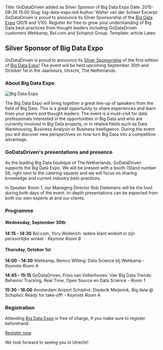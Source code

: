Title: GoDataDriven added as Silver Sponsor of Big Data Expo
Date: 2015-08-26 15:00
Slug: big-data-expo.md
Author: Walter van der Scheer
Excerpt: GoDataDriven is proud to announce its Silver Sponsorship of the [Big Data Expo](http://www.bigdata-expo.nl) (30/9 and 1/10). Register for free to grow your understanding of Big Data best-practices from thought leaders including GoDataDriven customers Wehkamp, Bol.com and Schiphol Group.
Template: article
Latex:

## Silver Sponsor of Big Data Expo

<span class="lead">GoDataDriven is proud to announce its
[Silver Sponsorship](http://www.bigdata-expo.nl/nl/partners/silver/godatadriven) of the first
edition of [Big Data Expo](http://www.bigdata-expo.nl)! The event will be held upcoming September
30th and October 1st in the Jaarbeurs, Utrecht, The Netherlands.</span>

### About Big Data Expo
![Big Data Expo](static/images/bigdatasurvey/bigdata-expo.jpg)

The Big Data Expo will bring together a great line-up of speakers from the field of Big Data. This
is a great opportunity to share experiences and learn from your peers and thought leaders. The event
is a must-visit for data professionals interested in the opportunities in Big Data and who are
currently involved in Big Data projects, or in related fields such as Data Warehousing, Business
Analysis or Business Intelligence. During the event you will discover new perspectives on how turn
Big Data into a competitive advantage.

### GoDataDriven's presentations and presence

As the leading Big Data boutique of The Netherlands, GoDataDriven supports the Big Data Expo. We
will be present with a booth (Stand number 56, right next to the catering square) and we will focus
on sharing knowledge and current industry best-practices.

In Speaker Room 1, our Managing Director Rob Dielemans will be the host during both days of the
event. In-depth presentations can be expected from both our own experts at and our clients.

### Programme

#### Wednesday, September 30th

**14:15 - 14:30** Bol.com, Yory Wollerich: Iedere klant winkelt in zijn persoonlijke winkel - *Keynote Room B*

#### Thursday, October 1st

**14:00 - 14:30** Wehkamp, Remco Wilting: Data Science bij Wehkamp - *Keynote Room A*

**14:45 - 15:15** GoDataDriven, Friso van Vollenhoven: Vier Big Data Trends: Behavior Tracking, Real Time, Open Source en Data Science - *Room 1*

**15:30 - 16:00** Amsterdam Airport Schiphol: Diederik Meijerink, Big data @ Schiphol: Ready for take-off! - *Keynote Room A*

### Registration

Attending [Big Data Expo](http://www.bigdata-expo.nl) is free of charge, if you make sure to register beforehand.

[Register now](https://registration.n200.com/survey/0dc1blnl1tpxk/register?actioncode=NTWO000012FGR)

We look forward to seeing you in Utrecht!
